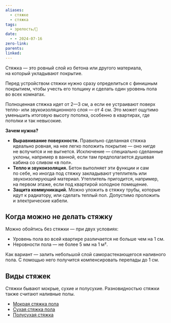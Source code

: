 ```yaml
---
aliases:
  - стяжке
  - стяжка
tags:
  - зрелость/🌱
date:
  - - 2024-07-16
zero-link: 
parents: 
linked:
---
```

Стяжка — это ровный слой из бетона или другого материала, на который укладывают покрытие.

Перед устройством стяжки нужно сразу определиться с финишным покрытием, чтобы учесть его толщину и сделать один уровень пола во всех комнатах.

Полноценная стяжка идет от 2—3 см, а если ее устраивают поверх тепло- или звукоизоляционного слоя — от 4 см. Это может ощутимо уменьшить итоговую высоту потолка, особенно в квартирах, где потолки и так невысокие.

**Зачем нужна?**
- **Выравнивание поверхности.** Правильно сделанная стяжка идеально ровная, на нее легко положить покрытие — оно нигде не вспучится и не выгнется. Исключение — специально сделанные уклоны, например в ванной, если там предполагается душевая кабина со сливом «в пол».
- **Тепло и звукоизоляция.** Бетон выполняет эти функции и сам по себе, но иногда под стяжку закладывают утеплитель или звукоизолирующий материал. Утеплитель пригодится, например, на первом этаже, если под квартирой холодное помещение.
- **Защита коммуникаций.** Можно уложить в стяжку трубы, которые идут к радиатору, или сделать теплый пол. Допустимо проложить и электрические кабели.
## Когда можно не делать стяжку
Можно обойтись без стяжки — при двух условиях:
- Уровень пола во всей квартире различается не больше чем на 1 см.
- Неровности пола — не более 5 мм на 1 м².

Как вариант — залить небольшой слой саморастекающегося наливного пола. С помощью него получится компенсировать перепады до 1 см.
## Виды стяжек
Стяжки бывают мокрые, сухие и полусухие. Разновидностью стяжки также считают наливные полы.
- [Мокрая стяжка пола](Мокрая%20стяжка%20пола.md)
- [Сухая стяжка пола](Сухая%20стяжка%20пола.md)
- [Полусухая стяжка](Полусухая%20стяжка.md)